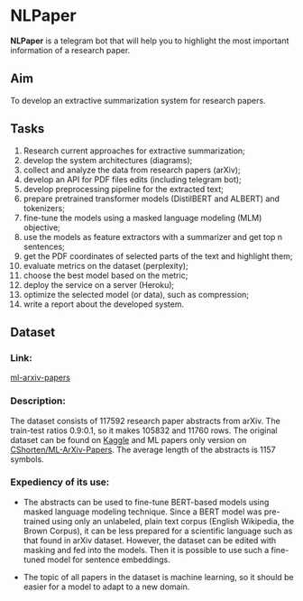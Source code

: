 # NLPaper

**NLPaper** is a telegram bot that will help you to highlight the most
important information of a research paper.

## Aim 

To develop an extractive summarization system for research papers.

## Tasks

1. Research current approaches for extractive summarization;
2. develop the system architectures (diagrams);
3. collect and analyze the data from research papers (arXiv);
4. develop an API for PDF files edits (including telegram bot);
5. develop preprocessing pipeline for the extracted text;
6. prepare pretrained transformer models (DistilBERT and ALBERT) and
   tokenizers;
7. fine-tune the models using a masked language modeling (MLM) objective;
8. use the models as feature extractors with a summarizer and get top n
   sentences;
9. get the PDF coordinates of selected parts of the text and highlight them;
10. evaluate metrics on the dataset (perplexity);
11. choose the best model based on the metric;
12. deploy the service on a server (Heroku);
13. optimize the selected model (or data), such as compression;
14. write a report about the developed system.

## Dataset

### Link:
[ml-arxiv-papers](https://huggingface.co/datasets/aalksii/ml-arxiv-papers)

### Description:
The dataset consists of 117592 research paper abstracts from arXiv. 
The train-test ratios 0.9:0.1, so it makes 105832 and 11760 rows.
The original dataset can be found on 
[Kaggle](https://www.kaggle.com/datasets/Cornell-University/arxiv) and 
ML papers only version on 
[CShorten/ML-ArXiv-Papers](https://huggingface.co/datasets/CShorten/ML-ArXiv-Papers). 
The average length of the abstracts is 1157 symbols.

### Expediency of its use: 

- The abstracts can be used to fine-tune BERT-based models using masked language
modeling technique. Since a BERT model was pre-trained using only an unlabeled,
plain text corpus (English Wikipedia, the Brown Corpus), it can be less
prepared for a scientific language such as that found in arXiv dataset.
However, the dataset can be edited with masking and fed into the models. Then
it is possible to use such a fine-tuned model for sentence embeddings.

- The topic of all papers in the dataset is machine learning, so it should
be easier for a model to adapt to a new domain.
